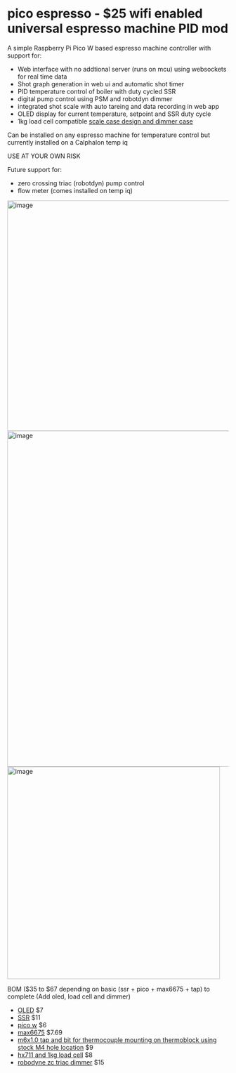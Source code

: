 # pico espresso - $25 wifi enabled universal espresso machine PID mod
A simple Raspberry Pi Pico W based espresso machine controller with support for:
+ Web interface with no addtional server (runs on mcu) using websockets for real time data
+ Shot graph generation in web ui and automatic shot timer
+ PID temperature control of boiler with duty cycled SSR
+ digital pump control using PSM and robotdyn dimmer 
+ integrated shot scale with auto tareing and data recording in web app 
+ OLED display for current temperature, setpoint and SSR duty cycle
+ 1kg load cell compatible [scale case design and dimmer case](./scale/)

Can be installed on any espresso machine for temperature control but currently installed on a Calphalon temp iq

USE AT YOUR OWN RISK

Future support for:
+ zero crossing triac (robotdyn) pump control
+ flow meter (comes installed on temp iq)

<img width="525" alt="image" src="https://user-images.githubusercontent.com/7244561/224531848-6d100060-4e1f-419d-9af9-2c0689ea6759.png">

<img width="765" alt="image" src="https://user-images.githubusercontent.com/7244561/224582345-2e28960f-3b12-4f8a-a3c9-76c68b5b7ca1.png">

<img width="484" alt="image" src="https://user-images.githubusercontent.com/7244561/224907716-6cad9fbb-22c7-4549-ba82-bac22ce69091.png">


BOM ($35 to $67 depending on basic (ssr + pico + max6675 + tap) to complete (Add oled, load cell and dimmer)
+ [OLED](https://www.amazon.com/gp/product/B072Q2X2LL/ref=ppx_yo_dt_b_asin_title_o00_s01?ie=UTF8&psc=1) $7
+ [SSR](https://www.amazon.com/gp/product/B08GPB7N2T/ref=ppx_yo_dt_b_asin_title_o01_s00?ie=UTF8&psc=1) $11
+ [pico w](https://www.microcenter.com/product/650108/raspberry-pi-pico-w) $6
+ [max6675](https://www.amazon.com/gp/product/B01HT871SO/ref=ppx_yo_dt_b_asin_title_o01_s00?ie=UTF8&psc=1) $7.69
+ [m6x1.0 tap and bit for thermocouple mounting on thermoblock using stock M4 hole location](https://www.amazon.com/uxcell-Spiral-Titanium-Machine-Threading/dp/B09TYS683J/ref=sr_1_4?keywords=m6+x+1+tap+and+bit&qid=1678515435&sr=8-4) $9
+ [hx711 and 1kg load cell](https://www.amazon.com/gp/product/B08KRV8VYP/ref=ppx_yo_dt_b_asin_title_o07_s03?ie=UTF8&psc=1) $8
+ [robodyne zc triac dimmer](https://www.amazon.com/gp/product/B071X19VL1/ref=ppx_yo_dt_b_asin_title_o03_s00?ie=UTF8&psc=1) $15
